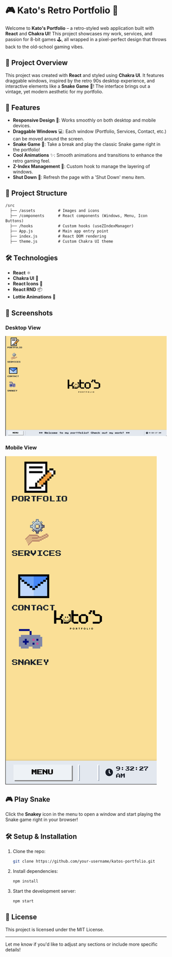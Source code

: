 # 🎮 Kato's Retro Portfolio 🎨

Welcome to **Kato's Portfolio** – a retro-styled web application built with **React** and **Chakra UI**! This project showcases my work, services, and passion for 8-bit games 🕹️, all wrapped in a pixel-perfect design that throws back to the old-school gaming vibes.

## 🚀 Project Overview

This project was created with **React** and styled using **Chakra UI**. It features draggable windows, inspired by the retro 90s desktop experience, and interactive elements like a **Snake Game** 🐍! The interface brings out a vintage, yet modern aesthetic for my portfolio.

## 🌟 Features
- **Responsive Design** 📱: Works smoothly on both desktop and mobile devices.
- **Draggable Windows** 💻: Each window (Portfolio, Services, Contact, etc.) can be moved around the screen.
- **Snake Game** 🐍: Take a break and play the classic Snake game right in the portfolio!
- **Cool Animations** ✨: Smooth animations and transitions to enhance the retro gaming feel.
- **Z-Index Management** 🔄: Custom hook to manage the layering of windows.
- **Shut Down** 🔌: Refresh the page with a 'Shut Down' menu item.

## 📂 Project Structure
```
/src
  ├── /assets          # Images and icons
  ├── /components      # React components (Windows, Menu, Icon Buttons)
  ├── /hooks           # Custom hooks (useZIndexManager)
  ├── App.js           # Main app entry point
  ├── index.js         # React DOM rendering
  ├── theme.js         # Custom Chakra UI theme
```

## 🛠️ Technologies
- **React** ⚛️
- **Chakra UI** 🌈
- **React Icons** 🎨
- **React RND** 📦
- **Lottie Animations** 🎥

## 📸 Screenshots

### Desktop View
![Desktop Screenshot](./public/desktopscreenshot.png)

### Mobile View
![Mobile Screenshot](./public/mobilescreenshot.png)

## 🎮 Play Snake
Click the **Snakey** icon in the menu to open a window and start playing the Snake game right in your browser!

## 🛠️ Setup & Installation

1. Clone the repo:
   ```bash
   git clone https://github.com/your-username/katos-portfolio.git
   ```
2. Install dependencies:
   ```bash
   npm install
   ```
3. Start the development server:
   ```bash
   npm start
   ```

## 📜 License
This project is licensed under the MIT License.

---

Let me know if you'd like to adjust any sections or include more specific details!
